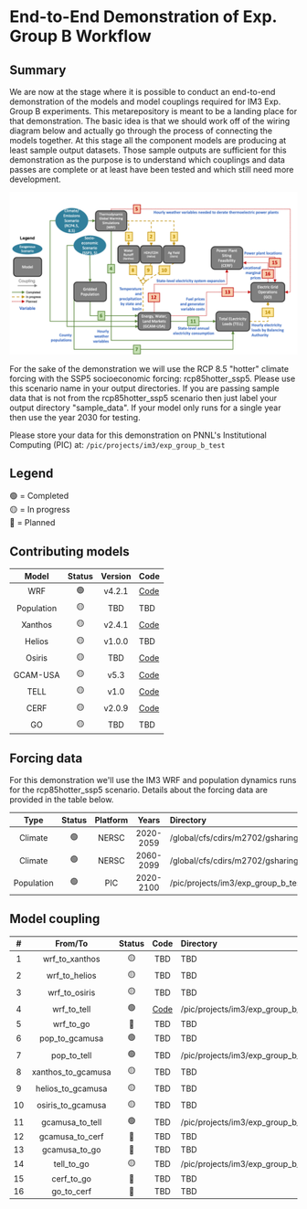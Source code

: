 # End-to-End Demonstration of Exp. Group B Workflow

## Summary
We are now at the stage where it is possible to conduct an end-to-end demonstration of the models and model couplings 
required for IM3 Exp. Group B experiments. This metarepository is meant to be a landing place for that
demonstration. The basic idea is that we should work off of the wiring diagram below and actually go through
the process of connecting the models together. At this stage all the component models are producing at least sample 
output datasets. Those sample outputs are sufficient for this demonstration as the purpose is to understand which 
couplings and data passes are complete or at least have been tested and which still need more development.

<p align="center">
  <img src="experiment_diagram/experiment-B-N6_interconnect.png" />
</p>

For the sake of the demonstration we will use the RCP 8.5 "hotter" climate forcing with the SSP5 socioeconomic
forcing: rcp85hotter_ssp5. Please use this scenario name in your output directories. If you are passing sample data 
that is not from the rcp85hotter_ssp5 scenario then just label your output directory "sample_data". If your model only
runs for a single year then use the year 2030 for testing.

Please store your data for this demonstration on PNNL's Institutional Computing (PIC) at: `/pic/projects/im3/exp_group_b_test`

## Legend
🟢 = Completed  
🟡 = In progress  
🔴 = Planned 

## Contributing models
| Model | Status | Version | Code |
|:-:|:-:|:-:|:--|
| WRF | 🟢 | v4.2.1 | [Code](https://github.com/IMMM-SFA/wrf_historical) |
| Population | 🟡 | TBD | TBD |
| Xanthos | 🟡 | v2.4.1 | [Code](https://github.com/JGCRI/xanthos) |
| Helios | 🟡 | v1.0.0 | TBD |
| Osiris | 🟡 | TBD | [Code](https://github.com/JGCRI/osiris) |
| GCAM-USA | 🟡 | v5.3 | [Code](https://stash.pnnl.gov/projects/JGCRI/repos/gcam-core/browse?at=refs%2Fheads%2Fzk%2Ffeature%2Fgcam-usa-im3) |
| TELL | 🟡 | v1.0 | [Code](https://github.com/IMMM-SFA/tell) |
| CERF | 🟡 | v2.0.9 | [Code](https://github.com/IMMM-SFA/cerf) |
| GO | 🟡 | TBD | TBD |

## Forcing data
For this demonstration we'll use the IM3 WRF and population dynamics runs for the rcp85hotter_ssp5 scenario. Details 
about the forcing data are provided in the table below.

| Type | Status | Platform | Years | Directory | Documentation |
|:-:|:-:|:-:|:-:|:--|:--|
| Climate | 🟢 | NERSC | 2020-2059 | /global/cfs/cdirs/m2702/gsharing/CONUS_TGW_WRF_SSP585_HOT_NEAR | [Documentation](https://immm-sfa.atlassian.net/wiki/spaces/IP/pages/1979809807/Accessing+Historical+and+Future+IM3+Climate+Forcing) |
| Climate | 🟢 | NERSC | 2060-2099 | /global/cfs/cdirs/m2702/gsharing/CONUS_TGW_WRF_SSP585_HOT_FAR | [Documentation](https://immm-sfa.atlassian.net/wiki/spaces/IP/pages/1979809807/Accessing+Historical+and+Future+IM3+Climate+Forcing) |
| Population | 🟢 | PIC | 2020-2100 | /pic/projects/im3/exp_group_b_test/forcing_data/population | TBD |

## Model coupling
| # | From/To | Status | Code | Directory | Documentation |
|:-:|:-:|:-:|:-:|:--|:-:|
| 1  | wrf_to_xanthos | 🟡 | TBD | TBD | [Documentation](https://immm-sfa.github.io/khan-etal_2022_im3gcamusa/) |
| 2  | wrf_to_helios | 🟡 | TBD | TBD | [Documentation](https://immm-sfa.github.io/khan-etal_2022_im3gcamusa/) |
| 3  | wrf_to_osiris | 🟡 | TBD | TBD | [Documentation](https://immm-sfa.github.io/khan-etal_2022_im3gcamusa/) |
| 4  | wrf_to_tell | 🟢 | [Code](https://github.com/IMMM-SFA/im3components/tree/main/im3components/wrf_to_tell) | /pic/projects/im3/exp_group_b_test/forcing_data/wrf_to_tell/wrf_tell_bas_output/rcp85hotter_ssp5 | [Documentation](https://github.com/IMMM-SFA/im3components/tree/main/im3components/wrf_to_tell) |
| 5  | wrf_to_go | 🔴 | TBD | TBD | TBD |
| 6  | pop_to_gcamusa | 🟢 | TBD | TBD | TBD |
| 7  | pop_to_tell | 🟢 | TBD | /pic/projects/im3/exp_group_b_test/forcing_data/population | TBD |
| 8  | xanthos_to_gcamusa | 🟡 | TBD | TBD | TBD |
| 9  | helios_to_gcamusa | 🟡 | TBD | TBD | TBD |
| 10 | osiris_to_gcamusa | 🟡 | TBD | TBD | TBD |
| 11 | gcamusa_to_tell | 🟢 | TBD | /pic/projects/im3/exp_group_b_test/output_data/gcamusa/sample_output | TBD |
| 12 | gcamusa_to_cerf | 🔴 | TBD | TBD | TBD |
| 13 | gcamusa_to_go | 🔴 | TBD | TBD | TBD |
| 14 | tell_to_go | 🟡 | TBD | /pic/projects/im3/exp_group_b_test/output_data/tell/sample_output | TBD |
| 15 | cerf_to_go | 🔴 | TBD | TBD | TBD |
| 16 | go_to_cerf | 🔴 | TBD | TBD | TBD |
